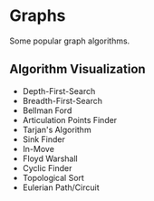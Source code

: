 # Graphs

Some popular graph algorithms. 

## Algorithm Visualization
- Depth-First-Search
- Breadth-First-Search
- Bellman Ford
- Articulation Points Finder
- Tarjan's Algorithm
- Sink Finder
- In-Move
- Floyd Warshall
- Cyclic Finder
- Topological Sort
- Eulerian Path/Circuit
